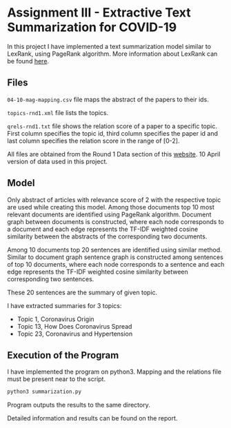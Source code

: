 
# Assignment III - Extractive Text Summarization for COVID-19
In this project I have implemented a text summarization model similar to LexRank, using PageRank algorithm. More information about LexRank can be found [here](https://www.cs.cmu.edu/afs/cs/project/jair/pub/volume22/erkan04a-html/erkan04a.html).

## Files
`04-10-mag-mapping.csv` file maps the abstract of the papers to their ids.

`topics-rnd1.xml` file lists the topics.

`qrels-rnd1.txt` file shows the relation score of a paper to a specific topic. First column specifies the topic id, third column specifies the paper id and last column specifies the relation score in the range of [0-2].

All files are obtained from the Round 1 Data section of this [website](https://ir.nist.gov/covidSubmit/data.html). 10 April version of data used in this project. 

## Model
Only abstract of articles with relevance score of 2 with the respective topic are used while creating this model. Among those documents top 10 most relevant documents are identified using PageRank algorithm. Document graph between documents is constructed, where each node corresponds to a document and each edge represents the TF-IDF weighted cosine similarity between the abstracts of the corresponding two documents.

Among 10 documents top 20 sentences are identified using similar method. Similar to document graph sentence graph is constructed among sentences of top 10 documents, where each node corresponds to a sentence and each edge represents the TF-IDF weighted cosine similarity between corresponding two sentences.

These 20 sentences are the summary of given topic.

I have extracted summaries for 3 topics:

 - Topic 1, Coronavirus Origin
 - Topic 13, How Does Coronavirus Spread
 - Topic 23, Coronavirus and Hypertension 

## Execution of the Program
I have implemented the program on python3. Mapping and the relations file must be present near to the script.
```bash
python3 summarization.py
```
Program outputs the results to the same directory.

Detailed information and results can be found on the report.
